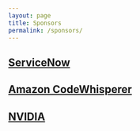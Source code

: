 ```yaml
---
layout: page
title: Sponsors
permalink: /sponsors/
---
```


## [ServiceNow](https://www.servicenow.com/)

## [Amazon CodeWhisperer](https://aws.amazon.com/codewhisperer/)


## [NVIDIA](https://www.nvidia.com/)

